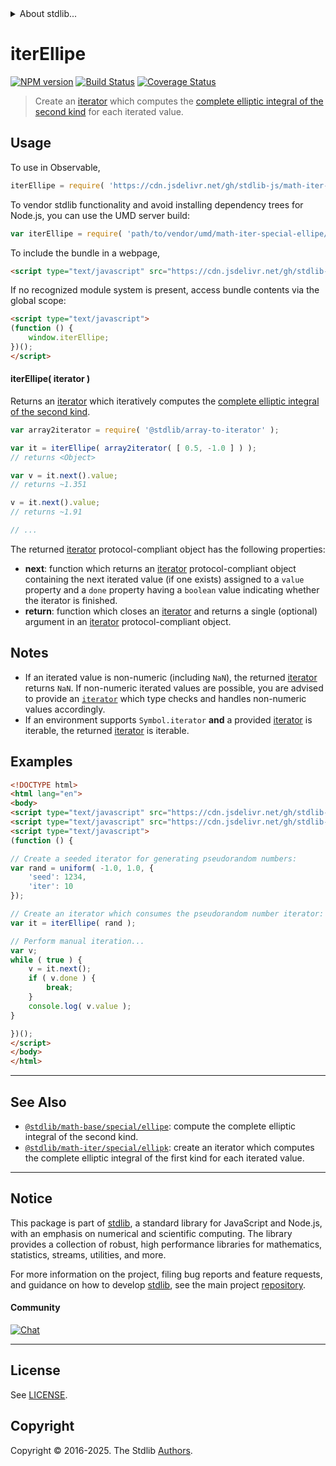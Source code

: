 <!--

@license Apache-2.0

Copyright (c) 2020 The Stdlib Authors.

Licensed under the Apache License, Version 2.0 (the "License");
you may not use this file except in compliance with the License.
You may obtain a copy of the License at

   http://www.apache.org/licenses/LICENSE-2.0

Unless required by applicable law or agreed to in writing, software
distributed under the License is distributed on an "AS IS" BASIS,
WITHOUT WARRANTIES OR CONDITIONS OF ANY KIND, either express or implied.
See the License for the specific language governing permissions and
limitations under the License.

-->


<details>
  <summary>
    About stdlib...
  </summary>
  <p>We believe in a future in which the web is a preferred environment for numerical computation. To help realize this future, we've built stdlib. stdlib is a standard library, with an emphasis on numerical and scientific computation, written in JavaScript (and C) for execution in browsers and in Node.js.</p>
  <p>The library is fully decomposable, being architected in such a way that you can swap out and mix and match APIs and functionality to cater to your exact preferences and use cases.</p>
  <p>When you use stdlib, you can be absolutely certain that you are using the most thorough, rigorous, well-written, studied, documented, tested, measured, and high-quality code out there.</p>
  <p>To join us in bringing numerical computing to the web, get started by checking us out on <a href="https://github.com/stdlib-js/stdlib">GitHub</a>, and please consider <a href="https://opencollective.com/stdlib">financially supporting stdlib</a>. We greatly appreciate your continued support!</p>
</details>

# iterEllipe

[![NPM version][npm-image]][npm-url] [![Build Status][test-image]][test-url] [![Coverage Status][coverage-image]][coverage-url] <!-- [![dependencies][dependencies-image]][dependencies-url] -->

> Create an [iterator][mdn-iterator-protocol] which computes the [complete elliptic integral of the second kind][@stdlib/math/base/special/ellipe] for each iterated value.

<!-- Section to include introductory text. Make sure to keep an empty line after the intro `section` element and another before the `/section` close. -->

<section class="intro">

</section>

<!-- /.intro -->

<!-- Package usage documentation. -->



<section class="usage">

## Usage

To use in Observable,

```javascript
iterEllipe = require( 'https://cdn.jsdelivr.net/gh/stdlib-js/math-iter-special-ellipe@umd/browser.js' )
```

To vendor stdlib functionality and avoid installing dependency trees for Node.js, you can use the UMD server build:

```javascript
var iterEllipe = require( 'path/to/vendor/umd/math-iter-special-ellipe/index.js' )
```

To include the bundle in a webpage,

```html
<script type="text/javascript" src="https://cdn.jsdelivr.net/gh/stdlib-js/math-iter-special-ellipe@umd/browser.js"></script>
```

If no recognized module system is present, access bundle contents via the global scope:

```html
<script type="text/javascript">
(function () {
    window.iterEllipe;
})();
</script>
```

#### iterEllipe( iterator )

Returns an [iterator][mdn-iterator-protocol] which iteratively computes the [complete elliptic integral of the second kind][@stdlib/math/base/special/ellipe].

```javascript
var array2iterator = require( '@stdlib/array-to-iterator' );

var it = iterEllipe( array2iterator( [ 0.5, -1.0 ] ) );
// returns <Object>

var v = it.next().value;
// returns ~1.351

v = it.next().value;
// returns ~1.91

// ...
```

The returned [iterator][mdn-iterator-protocol] protocol-compliant object has the following properties:

-   **next**: function which returns an [iterator][mdn-iterator-protocol] protocol-compliant object containing the next iterated value (if one exists) assigned to a `value` property and a `done` property having a `boolean` value indicating whether the iterator is finished.
-   **return**: function which closes an [iterator][mdn-iterator-protocol] and returns a single (optional) argument in an [iterator][mdn-iterator-protocol] protocol-compliant object.

</section>

<!-- /.usage -->

<!-- Package usage notes. Make sure to keep an empty line after the `section` element and another before the `/section` close. -->

<section class="notes">

## Notes

-   If an iterated value is non-numeric (including `NaN`), the returned [iterator][mdn-iterator-protocol] returns `NaN`. If non-numeric iterated values are possible, you are advised to provide an [`iterator`][mdn-iterator-protocol] which type checks and handles non-numeric values accordingly.
-   If an environment supports `Symbol.iterator` **and** a provided [iterator][mdn-iterator-protocol] is iterable, the returned [iterator][mdn-iterator-protocol] is iterable.

</section>

<!-- /.notes -->

<!-- Package usage examples. -->

<section class="examples">

## Examples

<!-- eslint no-undef: "error" -->

```html
<!DOCTYPE html>
<html lang="en">
<body>
<script type="text/javascript" src="https://cdn.jsdelivr.net/gh/stdlib-js/random-iter-uniform@umd/browser.js"></script>
<script type="text/javascript" src="https://cdn.jsdelivr.net/gh/stdlib-js/math-iter-special-ellipe@umd/browser.js"></script>
<script type="text/javascript">
(function () {

// Create a seeded iterator for generating pseudorandom numbers:
var rand = uniform( -1.0, 1.0, {
    'seed': 1234,
    'iter': 10
});

// Create an iterator which consumes the pseudorandom number iterator:
var it = iterEllipe( rand );

// Perform manual iteration...
var v;
while ( true ) {
    v = it.next();
    if ( v.done ) {
        break;
    }
    console.log( v.value );
}

})();
</script>
</body>
</html>
```

</section>

<!-- /.examples -->

<!-- Section to include cited references. If references are included, add a horizontal rule *before* the section. Make sure to keep an empty line after the `section` element and another before the `/section` close. -->

<section class="references">

</section>

<!-- /.references -->

<!-- Section for related `stdlib` packages. Do not manually edit this section, as it is automatically populated. -->

<section class="related">

* * *

## See Also

-   <span class="package-name">[`@stdlib/math-base/special/ellipe`][@stdlib/math/base/special/ellipe]</span><span class="delimiter">: </span><span class="description">compute the complete elliptic integral of the second kind.</span>
-   <span class="package-name">[`@stdlib/math-iter/special/ellipk`][@stdlib/math/iter/special/ellipk]</span><span class="delimiter">: </span><span class="description">create an iterator which computes the complete elliptic integral of the first kind for each iterated value.</span>

</section>

<!-- /.related -->

<!-- Section for all links. Make sure to keep an empty line after the `section` element and another before the `/section` close. -->


<section class="main-repo" >

* * *

## Notice

This package is part of [stdlib][stdlib], a standard library for JavaScript and Node.js, with an emphasis on numerical and scientific computing. The library provides a collection of robust, high performance libraries for mathematics, statistics, streams, utilities, and more.

For more information on the project, filing bug reports and feature requests, and guidance on how to develop [stdlib][stdlib], see the main project [repository][stdlib].

#### Community

[![Chat][chat-image]][chat-url]

---

## License

See [LICENSE][stdlib-license].


## Copyright

Copyright &copy; 2016-2025. The Stdlib [Authors][stdlib-authors].

</section>

<!-- /.stdlib -->

<!-- Section for all links. Make sure to keep an empty line after the `section` element and another before the `/section` close. -->

<section class="links">

[npm-image]: http://img.shields.io/npm/v/@stdlib/math-iter-special-ellipe.svg
[npm-url]: https://npmjs.org/package/@stdlib/math-iter-special-ellipe

[test-image]: https://github.com/stdlib-js/math-iter-special-ellipe/actions/workflows/test.yml/badge.svg?branch=main
[test-url]: https://github.com/stdlib-js/math-iter-special-ellipe/actions/workflows/test.yml?query=branch:main

[coverage-image]: https://img.shields.io/codecov/c/github/stdlib-js/math-iter-special-ellipe/main.svg
[coverage-url]: https://codecov.io/github/stdlib-js/math-iter-special-ellipe?branch=main

<!--

[dependencies-image]: https://img.shields.io/david/stdlib-js/math-iter-special-ellipe.svg
[dependencies-url]: https://david-dm.org/stdlib-js/math-iter-special-ellipe/main

-->

[chat-image]: https://img.shields.io/gitter/room/stdlib-js/stdlib.svg
[chat-url]: https://app.gitter.im/#/room/#stdlib-js_stdlib:gitter.im

[stdlib]: https://github.com/stdlib-js/stdlib

[stdlib-authors]: https://github.com/stdlib-js/stdlib/graphs/contributors

[umd]: https://github.com/umdjs/umd
[es-module]: https://developer.mozilla.org/en-US/docs/Web/JavaScript/Guide/Modules

[deno-url]: https://github.com/stdlib-js/math-iter-special-ellipe/tree/deno
[deno-readme]: https://github.com/stdlib-js/math-iter-special-ellipe/blob/deno/README.md
[umd-url]: https://github.com/stdlib-js/math-iter-special-ellipe/tree/umd
[umd-readme]: https://github.com/stdlib-js/math-iter-special-ellipe/blob/umd/README.md
[esm-url]: https://github.com/stdlib-js/math-iter-special-ellipe/tree/esm
[esm-readme]: https://github.com/stdlib-js/math-iter-special-ellipe/blob/esm/README.md
[branches-url]: https://github.com/stdlib-js/math-iter-special-ellipe/blob/main/branches.md

[stdlib-license]: https://raw.githubusercontent.com/stdlib-js/math-iter-special-ellipe/main/LICENSE

[mdn-iterator-protocol]: https://developer.mozilla.org/en-US/docs/Web/JavaScript/Reference/Iteration_protocols#The_iterator_protocol

<!-- <related-links> -->

[@stdlib/math/base/special/ellipe]: https://github.com/stdlib-js/math-base-special-ellipe/tree/umd

[@stdlib/math/iter/special/ellipk]: https://github.com/stdlib-js/math-iter-special-ellipk/tree/umd

<!-- </related-links> -->

</section>

<!-- /.links -->
